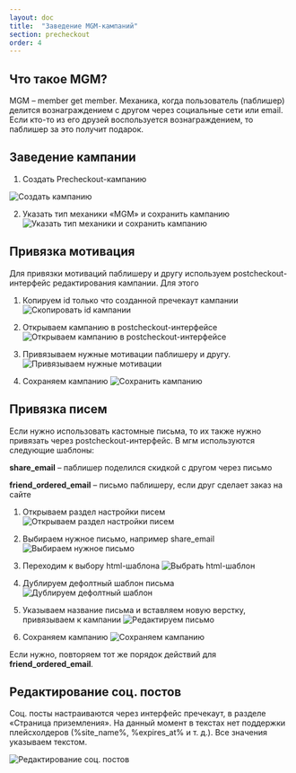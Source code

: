 ```yaml
---
layout: doc
title:  "Заведение MGM-кампаний"
section: precheckout
order: 4
---
```


## Что такое MGM?

MGM – member get member. Механика, когда пользователь (паблишер) делится вознаграждением с другом через социальные сети или email. Если кто-то из его друзей воспользуется
вознаграждением, то паблишер за это получит подарок.

## Заведение кампании

1. Создать Precheckout-кампанию

![Создать кампанию](https://assets.flocktory.com/uploads/clients/1559/4de32b81-e6e3-4b65-acc0-c56cb062e473_create-campaign.jpg)

2. Указать тип механики &laquo;MGM&raquo; и сохранить кампанию
![Указать тип механики и сохранить кампанию](https://assets.flocktory.com/uploads/clients/1559/775c804e-7b63-452d-851d-51bd22891c0d_save-campaign.jpg)


## Привязка мотивация

Для привязки мотиваций паблишеру и другу используем postcheckout-интерфейс редактирования кампании. Для этого

1. Копируем id только что созданной пречекаут кампании
![Скопировать id кампании](https://assets.flocktory.com/uploads/clients/1559/d906c501-f2e3-457e-8ae0-e93cf85e8223_copy-id-campaign.jpg)

2. Открываем кампанию в postcheckout-интерфейсе
![Открываем кампанию в postcheckout-интерфейсе](https://assets.flocktory.com/uploads/clients/1559/1a4d33e6-2437-40ed-a533-4a64a919cc3d_open-postcheckout.jpg)

3. Привязываем нужные мотивации паблишеру и другу.
![Привязываем нужные мотивации](https://assets.flocktory.com/uploads/clients/1559/25877070-1c27-4765-aaa0-ba8ca9114145_publisher-friend-coupons.jpg)

4. Сохраняем кампанию
![Сохранить кампанию](https://assets.flocktory.com/uploads/clients/1559/893fb063-8897-4a71-8c6f-37c88d92bb3a_save-post.jpg)


## Привязка писем

Если нужно использовать кастомные письма, то их также нужно привязать через postcheckout-интерфейс. В мгм используются следующие шаблоны:


**share_email** – паблишер поделился скидкой с другом через письмо

**friend_ordered_email** – письмо паблишеру, если друг сделает заказ на сайте



1. Открываем раздел настройки писем
![Открываем раздел настройки писем](https://assets.flocktory.com/uploads/clients/1559/4aaab84c-4875-45e3-876f-a8c62e951395_email-section.jpg)


2. Выбираем нужное письмо, например share_email
![Выбираем нужное письмо](https://assets.flocktory.com/uploads/clients/1559/5f5cb3bc-55f7-4a0c-ba38-4f5957a1f3f4_choose-share-email.jpg)

3. Переходим к выбору html-шаблона
![Выбрать html-шаблон](https://assets.flocktory.com/uploads/clients/1559/a207cd5e-d4fc-4332-9e34-423186b5d4b5_to-html-template.jpg)

4. Дублируем дефолтный шаблон письма
![Дублируем дефолтный шаблон](https://assets.flocktory.com/uploads/clients/1559/7cb75133-7a80-4680-aafb-4f9efe478cf9_duplicate.jpg)

5. Указываем название письма и вставляем новую верстку, привязываем к кампании
![Редактируем письмо](https://assets.flocktory.com/uploads/clients/1559/0b7e2701-f445-443b-b970-c14a95d4c885_edit-email.jpg)

6. Сохраняем кампанию
![Сохраняем кампанию](https://assets.flocktory.com/uploads/clients/1559/bb0ab5d4-9bc4-4aea-9c2f-b8c8b5845d11_save-email-to-campaign.jpg)

Если нужно, повторяем тот же порядок действий для **friend_ordered_email**.


## Редактирование соц. постов

Соц. посты настраиваются через интерфейс пречекаут, в&nbsp;разделе &laquo;Страница приземления&raquo;. На&nbsp;данный момент в&nbsp;текстах нет поддержки плейсхолдеров (%site_name%, %expires_at% и&nbsp;т.&nbsp;д.). Все значения указываем текстом.

![Редактирование соц. постов](https://assets.flocktory.com/uploads/clients/1559/4364c98f-a975-437f-96fa-4a4ccb941de1_social-texts.jpg)





